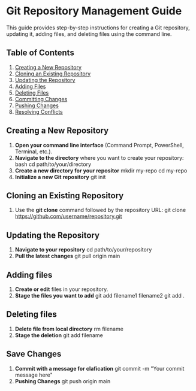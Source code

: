 # Git Repository Management Guide

This guide provides step-by-step instructions for creating a Git repository, updating it, adding files, and deleting files using the command line.

## Table of Contents
1. [Creating a New Repository](#creating-a-new-repository)
2. [Cloning an Existing Repository](#cloning-an-existing-repository)
3. [Updating the Repository](#updating-the-repository)
4. [Adding Files](#adding-files)
5. [Deleting Files](#deleting-files)
6. [Committing Changes](#committing-changes)
7. [Pushing Changes](#pushing-changes)
8. [Resolving Conflicts](#resolving-conflicts)

## Creating a New Repository

1. **Open your command line interface** (Command Prompt, PowerShell, Terminal, etc.).
2. **Navigate to the directory** where you want to create your repository:
   bash
   cd path/to/your/directory
3. **Create a new directory for your repositor** 
    mkdir my-repo
    cd my-repo
4. **Initialize a new Git repository**
    git init

## Cloning an Existing Repository

1. Use the **git clone** command followed by the repository URL:
    git clone https://github.com/username/repository.git

## Updating the Repository

1. **Navigate to your repository**
    cd path/to/your/repository
2. **Pull the latest changes**
    git pull origin main

## Adding files

1. **Create or edit** files in your repository.
2. **Stage the files you want to add**
    git add filename1 filename2
    git add .

## Deleting files

1. **Delete file from local directory**
    rm filename
2. **Stage the deletion**
    git add filename

## Save Changes

1. **Commit with a message for clafication**
    git commit -m "Your commit message here"
2. **Pushing Chanegs**
    git push origin main
